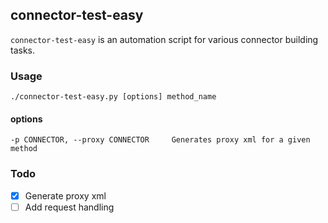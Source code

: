 ## connector-test-easy

`connector-test-easy` is an automation script for various connector building tasks.

### Usage

`./connector-test-easy.py [options] method_name` 

#### options
	-p CONNECTOR, --proxy CONNECTOR		Generates proxy xml for a given method

### Todo
- [x] Generate proxy xml
- [ ] Add request handling
